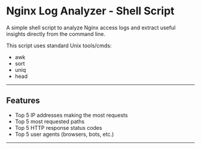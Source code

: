 # Nginx Log Analyzer - Shell Script

A simple shell script to analyze Nginx access logs and extract useful insights directly from the command line. 

This script uses standard Unix tools/cmds:

- awk
- sort
- uniq
- head

---

## Features

-  Top 5 IP addresses making the most requests
-  Top 5 most requested paths
-  Top 5 HTTP response status codes
-  Top 5 user agents (browsers, bots, etc.)

---



